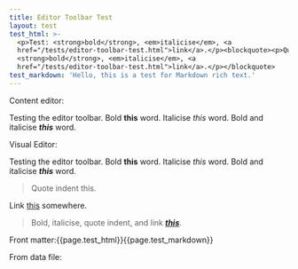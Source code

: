 ```yaml
---
title: Editor Toolbar Test
layout: test
test_html: >-
  <p>Test: <strong>bold</strong>, <em>italicise</em>, <a
  href="/tests/editor-toolbar-test.html">link</a>.</p><blockquote><p>Quote,
  <strong>bold</strong>, <em>italicise</em>, <a
  href="/tests/editor-toolbar-test.html">link</a>.</p></blockquote>
test_markdown: 'Hello, this is a test for Markdown rich text.'
---
```


Content editor:

Testing the editor toolbar. Bold **this** word. Italicise *this* word. Bold and italicise ***this*** word.

Visual Editor:

Testing the editor toolbar. Bold **this** word. Italicise *this* word. Bold and italicise ***this*** word.

> Quote indent this.

Link [this](/tests/editor-toolbar-test.html) somewhere.

> Bold, italicise, quote indent, and link [***this***](/tests/editor-toolbar-test.html).

Front matter:{{page.test_html}}{{page.test_markdown}}

From data file:
